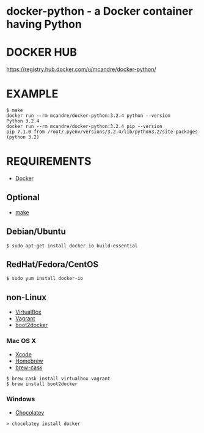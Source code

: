# docker-python - a Docker container having Python

# DOCKER HUB

https://registry.hub.docker.com/u/mcandre/docker-python/

# EXAMPLE

```
$ make
docker run --rm mcandre/docker-python:3.2.4 python --version
Python 3.2.4
docker run --rm mcandre/docker-python:3.2.4 pip --version
pip 7.1.0 from /root/.pyenv/versions/3.2.4/lib/python3.2/site-packages (python 3.2)
```

# REQUIREMENTS

* [Docker](https://www.docker.com/)

## Optional

* [make](http://www.gnu.org/software/make/)

## Debian/Ubuntu

```
$ sudo apt-get install docker.io build-essential
```

## RedHat/Fedora/CentOS

```
$ sudo yum install docker-io
```

## non-Linux

* [VirtualBox](https://www.virtualbox.org/)
* [Vagrant](https://www.vagrantup.com/)
* [boot2docker](http://boot2docker.io/)

### Mac OS X

* [Xcode](http://itunes.apple.com/us/app/xcode/id497799835?ls=1&mt=12)
* [Homebrew](http://brew.sh/)
* [brew-cask](http://caskroom.io/)

```
$ brew cask install virtualbox vagrant
$ brew install boot2docker
```

### Windows

* [Chocolatey](https://chocolatey.org/)

```
> chocolatey install docker
```
